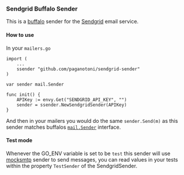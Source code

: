 ### Sendgrid Buffalo Sender

This is a [buffalo](github.com/gobuffalo/buffalo) sender for the [Sendgrid](https://https://sendgrid.com//) email service.

#### How to use

In your `mailers.go`

```
import (
    ... 
    ssender "github.com/paganotoni/sendgrid-sender"
)

var sender mail.Sender

func init() {
	APIKey := envy.Get("SENDGRID_API_KEY", "")
	sender = ssender.NewSendgridSender(APIKey)
}
```

And then in your mailers you would do the same `sender.Send(m)` as this sender matches buffalos [`mail.Sender`](https://github.com/gobuffalo/buffalo/blob/master/mail/mail.go#L4) interface.

#### Test mode

Whenever the GO_ENV variable is set to be `test` this sender will use [mocksmtp](https://github.com/stanislas-m/mocksmtp) sender to send messages, you can read values in your tests within the property `TestSender` of the SendgridSender.